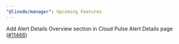 ```yaml
---
"@linode/manager": Upcoming Features
---
```


Add Alert Details Overview section in Cloud Pulse Alert Details page ([#11466](https://github.com/linode/manager/pull/11466))
